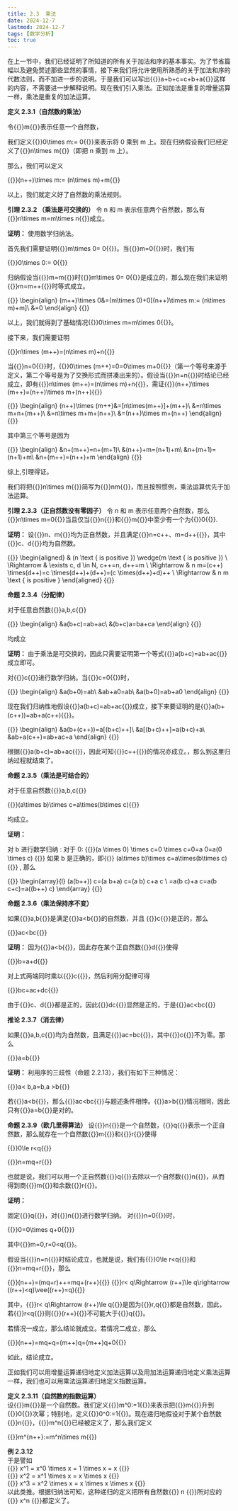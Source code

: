 ```yaml
---
title: 2.3  乘法 
date: 2024-12-7
lastmod: 2024-12-7
tags: [数学分析]
toc: true
---
```


在上一节中，我们已经证明了所知道的所有关于加法和序的基本事实。为了节省篇幅以及避免赘述那些显然的事情，接下来我们将允许使用所熟悉的关于加法和序的代数法则，而不加进一步的说明。于是我们可以写出{{<latex display="false">}}a+b+c=c+b+a{{</latex>}}这样的内容，不需要进一步解释说明。现在我们引入乘法。正如加法是重复的增量运算一样，乘法是重复的加法运算。

**定义 2.3.1（自然数的乘法）**

令{{<latex display="false">}}m{{</latex>}}表示任意一个自然数，

我们定义{{<latex display="false">}}0\times m:= 0{{</latex>}}来表示将 0 乘到 m 上。现在归纳假设我们已经定义了{{<latex display="false">}}n\times m{{</latex>}}（即把 n 乘到 m 上）。

那么，我们可以定义

{{<latex display="true">}}(n++)\times m:= (n\times m)+m{{</latex>}}

以上，我们就定义好了自然数的乘法规则。

**引理 2.3.2 （乘法是可交换的）**  令 n 和 m 表示任意两个自然数，那么有{{<latex display="false">}}n\times m=m\times n{{</latex>}}成立。

**证明：**
使用数学归纳法。

首先我们需要证明{{<latex display="false">}}m\times 0= 0{{</latex>}}。当{{<latex display="false">}}m=0{{</latex>}}时，我们有

{{<latex display="true">}}0\times 0:= 0{{</latex>}}

归纳假设当{{<latex display="false">}}m=m{{</latex>}}时{{<latex display="false">}}m\times 0= 0{{</latex>}}是成立的，那么现在我们来证明{{<latex display="false">}}m=m++{{</latex>}}时等式成立。

{{<latex display="true">}}
\begin{align}
(m++)\times 0&=(m\times 0)+0[(n++)\times m:= (n\times m)+m]\\
&=0
\end{align}
{{</latex>}}

以上，我们就得到了基础情况{{<latex display="false">}}0\times m=m\times 0{{</latex>}}。

接下来，我们需要证明

{{<latex display="true">}}n\times (m++)=(n\times m)+n{{</latex>}}

当{{<latex display="false">}}n=0{{</latex>}}时，{{<latex display="false">}}0\times (m++)=0=0\times m+0{{</latex>}}（第一个等号来源于定义，第二个等号是为了交换形式而拼凑出来的）。假设当{{<latex display="false">}}n=n{{</latex>}}时结论已经成立，即有{{<latex display="false">}}n\times (m++)=(n\times m)+n{{</latex>}}，需证{{<latex display="false">}}(n++)\times (m++)=(n++)\times m+(n++){{</latex>}}

{{<latex display="true">}}
\begin{align}
(n++)\times (m++)&=[n\times(m++)]+(m++)\\
&=n\times m+n+(m++)\\
&=n\times m+m+(n++)\\
&=(n++)\times m+(n++)
\end{align}
{{</latex>}}

其中第三个等号是因为

{{<latex display="true">}}
\begin{align}
&n+(m++)=n+(m+1)\\
&(n++)+m=(n+1)+m\\
&n+(m+1)=(n+1)+m\\
&n+(m++)=(n++)+m
\end{align}
{{</latex>}}

综上,引理得证。

我们将把{{<latex display="false">}}n\times m{{</latex>}}简写为{{<latex display="false">}}nm{{</latex>}}，而且按照惯例，乘法运算优先于加法运算。

**引理 2.3.3（正自然数没有零因子）**  令 n 和 m 表示任意两个自然数，那么{{<latex display="false">}}n\times m=0{{</latex>}}当且仅当{{<latex display="false">}}n{{</latex>}}和{{<latex display="false">}}m{{</latex>}}中至少有一个为{{<latex display="false">}}0{{</latex>}}.

**证明：**  设{{<latex display="false">}}n、m{{</latex>}}均为正自然数，并且满足{{<latex display="false">}}n=c++、m=d++{{</latex>}}，其中{{<latex display="false">}}c、d{{</latex>}}均为自然数。

{{<latex display="true">}}
\begin{aligned}
& (n \text { is positive }) \wedge(m \text { is positive }) \\
\Rightarrow & \exists c, d \in N, c++=n, d++=m \\
\Rightarrow & n m=(c++) \times(d++)=c \times(d++)+(d++)=(c \times(d++)+d)++ \\
\Rightarrow & n m \text { is positive }
\end{aligned}
{{</latex>}}

**命题 2.3.4（分配律）**

对于任意自然数{{<latex display="false">}}a,b,c{{</latex>}}

{{<latex display="true">}}
\begin{align}
&a(b+c)=ab+ac\\
&(b+c)a=ba+ca
\end{align}
{{</latex>}}

均成立

**证明：**  由于乘法是可交换的，因此只需要证明第一个等式{{<latex display="false">}}a(b+c)=ab+ac{{</latex>}}成立即可。

对{{<latex display="false">}}c{{</latex>}}进行数学归纳。当{{<latex display="false">}}c=0{{</latex>}}时，

{{<latex display="true">}}
\begin{align}
&a(b+0)=ab\\
&ab+a0=ab\\
&a(b+0)=ab+a0
\end{align}
{{</latex>}}

现在我们归纳性地假设{{<latex display="false">}}a(b+c)=ab+ac{{</latex>}}成立，接下来要证明的是{{<latex display="false">}}a(b+(c++))=ab+a(c++){{</latex>}}。

{{<latex display="true">}}
\begin{align}
&a(b+(c++))=a[(b+c)++]\\
&a[(b+c)++]=a(b+c)+a\\
&ab+a(c++)=ab+ac+a
\end{align}
{{</latex>}}

根据{{<latex display="false">}}a(b+c)=ab+ac{{</latex>}}，因此可知{{<latex display="false">}}c++{{</latex>}}的情况亦成立。，那么到这里归纳过程就结束了。

**命题 2.3.5（乘法是可结合的）**

对于任意自然数{{<latex display="false">}}a,b,c{{</latex>}}

{{<latex display="true">}}(a\times b)\times c=a\times(b\times c){{</latex>}}

均成立。

**证明：**

对 b 进行数学归纳 :
对于 0:
{{<latex display="true">}}(a \times 0) \times c=0 \times c=0=a 0=a(0 \times c) {{</latex>}}
如果 b 是正确的，即{{<latex display="false">}} (a\times b)\times c=a\times(b\times c){{</latex>}} , 那么

{{<latex display="true">}}
\begin{array}{l}
(a(b++)) c=(a b+a) c=(a b) c+a c \\
=a(b c)+a c=a(b c+c)=a((b++) c)
\end{array}
{{</latex>}}

**命题 2.3.6（乘法保持序不变）**

如果{{<latex display="false">}}a,b{{</latex>}}是满足{{<latex display="false">}}a<b{{</latex>}}的自然数，并且
{{<latex display="false">}}c{{</latex>}}是正的，那么

{{<latex display="true">}}ac<bc{{</latex>}}

**证明：**  因为{{<latex display="false">}}a<b{{</latex>}}，因此存在某个正自然数{{<latex display="false">}}d{{</latex>}}使得

{{<latex display="true">}}b=a+d{{</latex>}}

对上式两端同时乘以{{<latex display="false">}}c{{</latex>}}，然后利用分配律可得

{{<latex display="true">}}bc=ac+dc{{</latex>}}

由于{{<latex display="false">}}c、d{{</latex>}}都是正的，因此{{<latex display="false">}}dc{{</latex>}}显然是正的，于是{{<latex display="false">}}ac<bc{{</latex>}}

**推论 2.3.7（消去律）**

如果{{<latex display="false">}}a,b,c{{</latex>}}均为自然数，且满足{{<latex display="false">}}ac=bc{{</latex>}}，其中{{<latex display="false">}}c{{</latex>}}不为零。那么

{{<latex display="true">}}a=b{{</latex>}}

**证明：**  利用序的三歧性（命题 2.2.13），我们有如下三种情况：

{{<latex display="true">}}a< b,a=b,a >b{{</latex>}}

若{{<latex display="false">}}a<b{{</latex>}}，那么{{<latex display="false">}}ac<bc{{</latex>}}与题述条件相悖。{{<latex display="false">}}a>b{{</latex>}}情况相同，因此只有{{<latex display="false">}}a=b{{</latex>}}是对的。

**命题 2.3.9（欧几里得算法）** 设{{<latex display="false">}}n{{</latex>}}是一个自然数，{{<latex display="false">}}q{{</latex>}}表示一个正自然数，那么就存在一个自然数{{<latex display="false">}}m{{</latex>}}和{{<latex display="false">}}r{{</latex>}}使得

{{<latex display="true">}}0\le r<q{{</latex>}}

{{<latex display="true">}}n=mq+r{{</latex>}}

也就是说，我们可以用一个正自然数{{<latex display="false">}}q{{</latex>}}去除以一个自然数{{<latex display="false">}}n{{</latex>}}，从而得到商{{<latex display="false">}}m{{</latex>}}和余数{{<latex display="false">}}r{{</latex>}}。

**证明：**

固定{{<latex display="false">}}q{{</latex>}}，对{{<latex display="false">}}n{{</latex>}}进行数学归纳。
对{{<latex display="false">}}n=0{{</latex>}}时，

{{<latex display="true">}}0=0\times q+0{{</latex>}}}

其中{{<latex display="false">}}m=0,r=0<q{{</latex>}}。

假设当{{<latex display="false">}}n=n{{</latex>}}时结论成立，也就是说，我们有{{<latex display="false">}}0\le r<q{{</latex>}}和{{<latex display="false">}}n=mq+r{{</latex>}}，那么

{{<latex display="true">}}(n++)=(mq+r)++=mq+(r++){{</latex>}}
{{<latex display="true">}}r< q\Rightarrow (r++)\le q\rightarrow ((r++)<q)\vee((r++)=q){{</latex>}}

其中，{{<latex display="false">}}r< q\Rightarrow (r++)\le q{{</latex>}}是因为{{<latex display="false">}}r,q{{</latex>}}都是自然数，因此，若{{<latex display="false">}}r<q{{</latex>}}则{{<latex display="false">}}(r++){{</latex>}}不可能大于{{<latex display="false">}}q{{</latex>}}。

若情况一成立，那么结论就成立。若情况二成立，那么

{{<latex display="true">}}(n++)=mq+q=(m++)q=(m++)q+0{{</latex>}}

如此，结论成立。

正如我们可以用增量运算递归地定义加法运算以及用加法运算递归地定义乘法运算一样，我们也可以用乘法运算递归地定义指数运算。

**定义 2.3.11（自然数的指数运算）**  
设{{<latex display="false">}}m{{</latex>}}是一个自然数。我们定义{{<latex display="false">}}m^0:=1{{</latex>}}来表示把{{<latex display="false">}}m{{</latex>}}升到{{<latex display="false">}}0{{</latex>}}次幂；特别地，定义{{<latex display="false">}}0^0:=1{{</latex>}}。现在递归地假设对于某个自然数{{<latex display="false">}}n{{</latex>}}，{{<latex display="false">}}m^n{{</latex>}}已经被定义了，那么我们定义

{{<latex display="true">}}m^{n++}:=m^n\times m{{</latex>}}

**例 2.3.12**  
于是譬如  
{{<latex display="true">}} x^1 = x^0 \times x = 1 \times x = x {{</latex>}}  
{{<latex display="true">}} x^2 = x^1 \times x = x \times x \{{</latex>}}  
{{<latex display="true">}} x^3 = x^2 \times x = x \times x \times x {{</latex>}}  
以此类推。根据归纳法可知，这种递归的定义把所有自然数{{<latex display="false">}} n {{</latex>}}所对应的{{<latex display="false">}} x^n {{</latex>}}都定义了。
